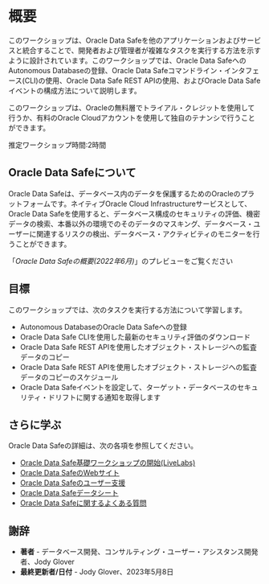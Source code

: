 # 概要

このワークショップは、Oracle Data Safeを他のアプリケーションおよびサービスと統合することで、開発者および管理者が複雑なタスクを実行する方法を示すように設計されています。このワークショップでは、Oracle Data SafeへのAutonomous Databaseの登録、Oracle Data Safeコマンドライン・インタフェース(CLI)の使用、Oracle Data Safe REST APIの使用、およびOracle Data Safeイベントの構成方法について説明します。

このワークショップは、Oracleの無料層でトライアル・クレジットを使用して行うか、有料のOracle Cloudアカウントを使用して独自のテナンシで行うことができます。

推定ワークショップ時間:2時間

## Oracle Data Safeについて

Oracle Data Safeは、データベース内のデータを保護するためのOracleのプラットフォームです。ネイティブOracle Cloud Infrastructureサービスとして、Oracle Data Safeを使用すると、データベース構成のセキュリティの評価、機密データの検索、本番以外の環境でのそのデータのマスキング、データベース・ユーザーに関連するリスクの検出、データベース・アクティビティのモニターを行うことができます。

「_Oracle Data Safeの概要(2022年6月)_」のプレビューをご覧ください[](youtube:UUc26bpdFnc)

## 目標

このワークショップでは、次のタスクを実行する方法について学習します。

*   Autonomous DatabaseのOracle Data Safeへの登録
*   Oracle Data Safe CLIを使用した最新のセキュリティ評価のダウンロード
*   Oracle Data Safe REST APIを使用したオブジェクト・ストレージへの監査データのコピー
*   Oracle Data Safe REST APIを使用したオブジェクト・ストレージへの監査データのコピーのスケジュール
*   Oracle Data Safeイベントを設定して、ターゲット・データベースのセキュリティ・ドリフトに関する通知を取得します

## さらに学ぶ

Oracle Data Safeの詳細は、次の各項を参照してください。

*   [Oracle Data Safe基礎ワークショップの開始(LiveLabs)](https://apexapps.oracle.com/pls/apex/dbpm/r/livelabs/view-workshop?wid=598)
*   [Oracle Data SafeのWebサイト](https://www.oracle.com/database/technologies/security/data-safe.html)
*   [Oracle Data Safeのユーザー支援](https://docs.oracle.com/en/cloud/paas/data-safe/index.html)
*   [Oracle Data Safeデータシート](https://www.oracle.com/a/tech/docs/dbsec/data-safe/ds-security-data-safe.pdf)
*   [Oracle Data Safeに関するよくある質問](https://www.oracle.com/a/tech/docs/dbsec/data-safe/faq-security-data-safe.pdf)

## 謝辞

*   **著者** - データベース開発、コンサルティング・ユーザー・アシスタンス開発者、Jody Glover
*   **最終更新者/日付** - Jody Glover、2023年5月8日